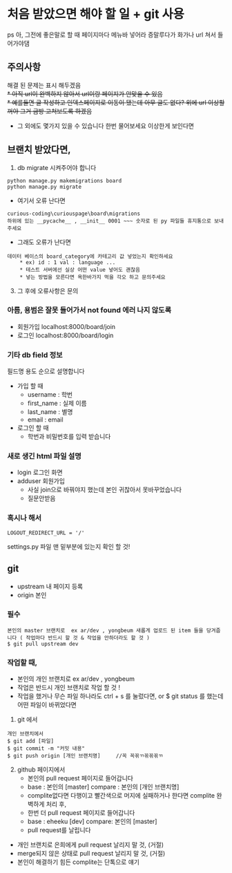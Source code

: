 # 처음 받았으면 해야 할 일 + git 사용
ps 아, 그전에 좋은말로 할 때 페이지마다 메뉴바 넣어라 증말루다가 화가나 url 쳐서 들어가야댐

## 주의사항
해결 된 문제는 표시 해두겠음  
~~* 아직 url이 완벽하지 않아서 url이랑 페이지가 안맞을 수 있음~~  
~~* 예를들면 글 작성하고 인덱스페이지로 이동이 됐는데 아무 글도 없다? 위에 url 이상할꺼야 그거 금방 고쳐보도록 하겠음~~  
* 그 외에도 몇가지 있을 수 있습니다 한번 물어보세요 이상한게 보인다면

## 브랜치 받았다면,
1. db migrate 시켜주어야 합니다
```
python manage.py makemigrations board
python manage.py migrate
```
* 여기서 오류 난다면 
```
curious-coding\curiouspage\board\migrations
하위에 있는 __pycache__ , __init__ 0001 ~~~ 숫자로 된 py 파일들 휴지통으로 보내주세요
```
* 그래도 오류가 난다면
```
데이터 베이스의 board_category에 카테고리 값 넣었는지 확인하세요
	* ex) id : 1 val : language ...
	* 테스트 서버에선 실상 어떤 value 넣어도 괜찮음
	* 넣는 방법을 모른다면 욕한바가지 먹을 각오 하고 문의주세요
```

3. 그 후에 오류사항은 문의

### 아름, 용범은 잘못 들어가서 not found 에러 나지 않도록
* 회원가입 localhost:8000/board/join
* 로그인 localhost:8000/board/login

### 기타 db field 정보
필드명 용도 순으로 설명합니다
* 가입 할 때
	* username : 학번
	* first_name : 실제 이름
	* last_name : 별명
	* email : email
* 로그인 할 때
	* 학번과 비밀번호를 입력 받습니다

### 새로 생긴 html 파일 설명
* login 로그인 화면
* adduser 회원가입 
	* 사실 join으로 바꿔야지 했는데 본인 귀찮아서 못바꾸었습니다
	* 질문안받음

### 혹시나 해서
```
LOGOUT_REDIRECT_URL = '/'
```
settings.py 파일 맨 밑부분에 있는지 확인 할 것! 

## git
* upstream 내 페이지 등록
* origin 본인

### 필수

```
본인의 master 브랜치로  ex ar/dev , yongbeum 새롭게 업로드 된 item 들을 당겨줍니다 ( 작업마다 반드시 할 것 & 작업을 안하더라도 할 것 )
$ git pull upstream dev
```

### 작업할 때,
* 본인의 개인 브랜치로 ex ar/dev , yongbeum
* 작업은 반드시 개인 브랜치로 작업 할 것 !
* 작업을 했거나 무슨 파일 하나라도 ctrl + s 를 눌렀다면, or $ git status 를 했는데 어떤 파일이 바뀌었다면


1. git 에서
```
개인 브랜치에서 
$ git add [파일]
$ git commit -m "커밋 내용"
$ git push origin [개인 브랜치명] 	//꼭 꼭꼮ㄲ꼮꼮꼮ㄲ
```
2. github 페이지에서
	* 본인의 pull request 페이지로 들어갑니다
	* base : 본인의 [master] compare : 본인의 [개인 브랜치명]
	* complite없다면 다행이고 빨간색으로 머지에 실패하거나 한다면 complite 완벽하게 처리 후,
	* 한번 더 pull request 페이지로 들어갑니다
	* base : eheeku [dev] compare: 본인의 [master]
	* pull request를 날립니다
	

* 개인 브랜치로 은희에게 pull request 날리지 말 것, (거절)
* merge되지 않은 상태로 pull request 날리지 말 것, (거절)
* 본인이 해결하기 힘든 complite는 단톡으로 얘기


